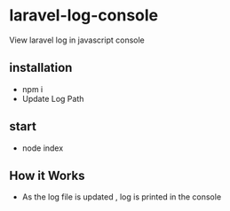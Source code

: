 # laravel-log-console
View laravel log in javascript console


## installation
- npm i
- Update Log Path

## start
- node index 

## How it Works
- As the log file is updated , log is printed in the console
